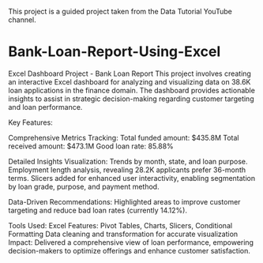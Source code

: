 
This project is a guided project taken from the Data Tutorial YouTube channel. 
# Bank-Loan-Report-Using-Excel
Excel Dashboard Project - Bank Loan Report This project involves creating an interactive Excel dashboard for analyzing and visualizing data on 38.6K loan applications in the finance domain. The dashboard provides actionable insights to assist in strategic decision-making regarding customer targeting and loan performance.

Key Features:

Comprehensive Metrics Tracking:
Total funded amount: $435.8M
Total received amount: $473.1M
Good loan rate: 85.88%

Detailed Insights Visualization:
Trends by month, state, and loan purpose.
Employment length analysis, revealing 28.2K applicants prefer 36-month terms.
Slicers added for enhanced user interactivity, enabling segmentation by loan grade, purpose, and payment method.

Data-Driven Recommendations:
Highlighted areas to improve customer targeting and reduce bad loan rates (currently 14.12%).

Tools Used:
Excel Features: Pivot Tables, Charts, Slicers, Conditional Formatting
Data cleaning and transformation for accurate visualization
Impact:
Delivered a comprehensive view of loan performance, empowering decision-makers to optimize offerings and enhance customer satisfaction.
